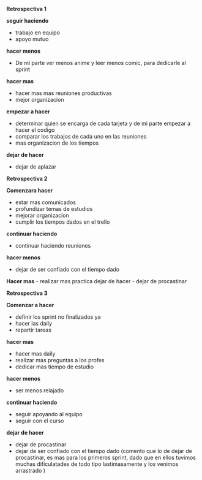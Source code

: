 **Retrospectiva 1**

**seguir haciendo**
 - trabajo en equipo 
 - apoyo mutuo 
 
**hacer menos**
 - De mi parte ver menos anime y leer menos comic, para dedicarle al sprint
 
**hacer mas**
 - hacer mas mas reuniones productivas
 - mejor organizacion 
 
**empezar a hacer**
 - determinar quien se encarga de cada tarjeta y de mi parte empezar a hacer el codigo
 - comparar los trabajos de cada uno en las reuniones 
 - mas organizacion de los tiempos 
  
**dejar de hacer**
 - dejar de aplazar

 **Retrospectiva 2**

 **Comenzara hacer**
 - estar mas comunicados
 - profundizar temas de estudios
 - mejorar organizacion
 - cumplir los tiempos dados en el trello
 
 **continuar haciendo**
  - continuar haciendo reuniones
  
  **hacer menos**
   - dejar de ser confiado con el tiempo dado   
   
  **Hacer mas**
    - realizar mas practica dejar de hacer 
    - dejar de procastinar

**Retrospectiva 3**

**Comenzar a hacer** 
- definir los sprint no finalizados ya
 - hacer las daily
 - repartir tareas
 
**hacer mas** 
- hacer mas daily 
- realizar mas preguntas a los profes
- dedicar mas tiempo de estudio  

**hacer menos**
- ser menos relajado

**continuar haciendo**
 - seguir apoyando al equipo 
 - seguir con el curso
 
 **dejar de hacer**
  - dejar de procastinar 
  - dejar de ser confiado con el tiempo dado
  (comento que lo de dejar de procastinar, es mas para los primeros sprint, dado que en ellos tuvimos muchas dificulatades de todo tipo lastimasamente y los venimos arrastrado )

  


